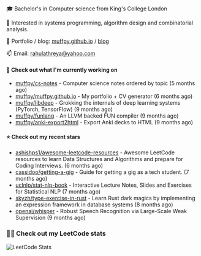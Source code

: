 🎓 Bachelor's in Computer science from King's College London  

🔭 Interested in systems programming, algorithm design and combinatorial analysis.

🤗 Portfolio / blog: [muffpy.github.io](https://muffpy.github.io/) / [blog](https://muffpy.github.io/blog)

📫 Email: [rahulathreya@yahoo.com](mailto:rahulathreya@yahoo.com)

#### 👷 Check out what I'm currently working on

- [muffpy/cs-notes](https://github.com/muffpy/cs-notes) - Computer science notes ordered by topic (5 months ago)
- [muffpy/muffpy.github.io](https://github.com/muffpy/muffpy.github.io) - My portfolio &#43; CV generator (6 months ago)
- [muffpy/libdeep](https://github.com/muffpy/libdeep) - Grokking the internals of deep learning systems (PyTorch, TensorFlow) (9 months ago)
- [muffpy/funlang](https://github.com/muffpy/funlang) - An LLVM backed FUN compiler  (9 months ago)
- [muffpy/anki-export2html](https://github.com/muffpy/anki-export2html) - Export Anki decks to HTML (9 months ago)

#### ⭐ Check out my recent stars

- [ashishps1/awesome-leetcode-resources](https://github.com/ashishps1/awesome-leetcode-resources) - Awesome LeetCode resources to learn Data Structures and Algorithms and prepare for Coding Interviews. (6 months ago)
- [cassidoo/getting-a-gig](https://github.com/cassidoo/getting-a-gig) - Guide for getting a gig as a tech student. (7 months ago)
- [uclnlp/stat-nlp-book](https://github.com/uclnlp/stat-nlp-book) - Interactive Lecture Notes, Slides and Exercises for Statistical NLP (7 months ago)
- [skyzh/type-exercise-in-rust](https://github.com/skyzh/type-exercise-in-rust) - Learn Rust dark magics by implementing an expression framework in database systems (8 months ago)
- [openai/whisper](https://github.com/openai/whisper) - Robust Speech Recognition via Large-Scale Weak Supervision (9 months ago)

### 👨‍💻 Check out my LeetCode stats
![LeetCode Stats](https://leetcode.card.workers.dev/lcascension?theme=unicorn&font=baloo&extension=null)
